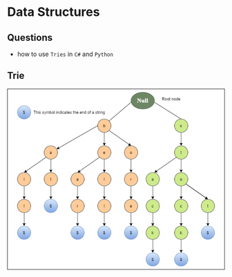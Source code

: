 # Data Structures

## Questions

- how to use `Tries` in `C#` and `Python`

## Trie

![DataStructures](./res/TrieDataStructure.png)
